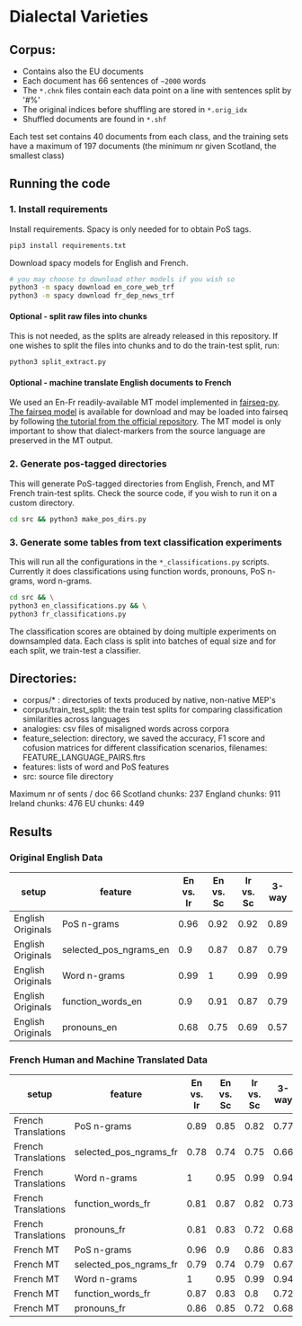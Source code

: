# Dialectal Varieties

## Corpus:

- Contains also the EU documents
- Each document has 66 sentences of `~2000` words
- The `*.chnk` files contain each data point on a line with sentences split by '#%'
- The original indices before shuffling are stored in `*.orig_idx`
- Shuffled documents are found in `*.shf`

Each test set contains 40 documents from each class, and the training sets have a maximum of 197 documents (the minimum nr given Scotland, the smallest class)


## Running the code

### 1. Install requirements

Install requirements. Spacy is only needed for to obtain PoS tags.

```bash
pip3 install requirements.txt
```

Download spacy models for English and French.
```bash
# you may choose to download other models if you wish so
python3 -m spacy download en_core_web_trf
python3 -m spacy download fr_dep_news_trf
```

#### Optional - split raw files into chunks
This is not needed, as the splits are already released in this repository. If one wishes to split the files into chunks and to do the train-test split, run:
```bash
python3 split_extract.py
```

#### Optional - machine translate English documents to French
We used an En-Fr readily-available MT model implemented in [fairseq-py](https://github.com/pytorch/fairseq). [The fairseq model](https://dl.fbaipublicfiles.com/fairseq/models/wmt14.en-fr.joined-dict.transformer.tar.bz2) is available for download and may be loaded into fairseq by following [the tutorial from the official repository](https://github.com/pytorch/fairseq/blob/main/examples/translation/README.md). The MT model is only important to show that dialect-markers from the source language are preserved in the MT output.




### 2. Generate pos-tagged directories

This will generate PoS-tagged directories from English, French, and MT French train-test splits. Check the source code, if you wish to run it on a custom directory.
```bash
cd src && python3 make_pos_dirs.py
``` 

### 3. Generate some tables from text classification experiments

This will run all the configurations in the `*_classifications.py` scripts. Currently it does classifications using function words, pronouns, PoS n-grams, word n-grams.
```bash
cd src && \
python3 en_classifications.py && \
python3 fr_classifications.py
``` 
The classification scores are obtained by doing multiple experiments on downsampled data. Each class is split into batches of equal size and for each split, we train-test a classifier.


## Directories:

- corpus/* : directories of texts produced by native, non-native MEP's
- corpus/train_test_split: the train test splits for comparing classification similarities across languages
- analogies: csv files of misaligned words across corpora
- feature_selection: directory, we saved the accuracy, F1 score and cofusion matrices for different classification scenarios, filenames: FEATURE_LANGUAGE_PAIRS.ftrs
- features: lists of word and PoS features 
- src: source file directory


Maximum nr of sents / doc  66
Scotland chunks:  237
England chunks:  911
Ireland chunks:  476
EU chunks:  449


## Results

### Original English Data

|setup|feature                      |En vs. Ir|En vs. Sc                                    |Ir vs. Sc|3-way|
|-----|-----------------------------|---------|---------------------------------------------|---------|-----|
|English Originals|PoS n-grams                  |0.96     |0.92                                         |0.92     |0.89 |
|English Originals|selected_pos_ngrams_en       |0.9      |0.87                                         |0.87     |0.79 |
|English Originals|Word n-grams                 |0.99     |1                                            |0.99     |0.99 |
|English Originals|function_words_en            |0.9      |0.91                                         |0.87     |0.79 |
|English Originals|pronouns_en                  |0.68     |0.75                                         |0.69     |0.57 |



### French Human and Machine Translated Data

|setup|feature                      |En vs. Ir|En vs. Sc                                    |Ir vs. Sc|3-way|
|-----|-----------------------------|---------|---------------------------------------------|---------|-----|
|French Translations|PoS n-grams                  |0.89     |0.85                                         |0.82     |0.77 |
|French Translations|selected_pos_ngrams_fr       |0.78     |0.74                                         |0.75     |0.66 |
|French Translations|Word n-grams                 |1        |0.95                                         |0.99     |0.94 |
|French Translations|function_words_fr            |0.81     |0.87                                         |0.82     |0.73 |
|French Translations|pronouns_fr                  |0.81     |0.83                                         |0.72     |0.68 |
|French MT|PoS n-grams                  |0.96     |0.9                                          |0.86     |0.83 |
|French MT|selected_pos_ngrams_fr       |0.79     |0.74                                         |0.79     |0.67 |
|French MT|Word n-grams                 |1        |0.95                                         |0.99     |0.94 |
|French MT|function_words_fr            |0.87     |0.83                                         |0.8      |0.72 |
|French MT|pronouns_fr                  |0.86     |0.85                                         |0.72     |0.68 |
